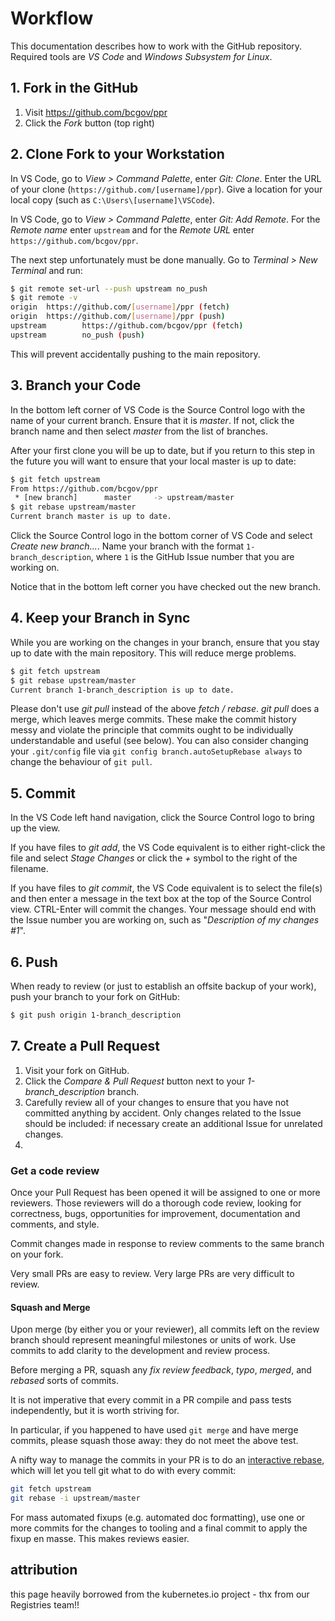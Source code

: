# Workflow

This documentation describes how to work with the GitHub repository. Required tools are _VS Code_ and _Windows Subsystem for Linux_.

## 1. Fork in the GitHub

1. Visit https://github.com/bcgov/ppr
1. Click the _Fork_ button (top right)

## 2. Clone Fork to your Workstation

In VS Code, go to _View > Command Palette_, enter _Git: Clone_. Enter the URL of your clone (`https://github.com/[username]/ppr`). Give a location for your local copy (such as `C:\Users\[username]\VSCode`).

In VS Code, go to _View > Command Palette_, enter _Git: Add Remote_. For the _Remote name_ enter `upstream` and for the _Remote URL_ enter `https://github.com/bcgov/ppr`.

The next step unfortunately must be done manually. Go to _Terminal > New Terminal_ and run:

```sh
$ git remote set-url --push upstream no_push
$ git remote -v
origin  https://github.com/[username]/ppr (fetch)
origin  https://github.com/[username]/ppr (push)
upstream        https://github.com/bcgov/ppr (fetch)
upstream        no_push (push)
```
This will prevent accidentally pushing to the main repository.

## 3. Branch your Code

In the bottom left corner of VS Code is the Source Control logo with the name of your current branch. Ensure that it is _master_. If not, click the branch name and then select _master_ from the list of branches.

After your first clone you will be up to date, but if you return to this step in the future you will want to ensure that your local master is up to date:

```sh
$ git fetch upstream
From https://github.com/bcgov/ppr
 * [new branch]      master     -> upstream/master
$ git rebase upstream/master
Current branch master is up to date.
```

Click the Source Control logo in the bottom corner of VS Code and select _Create new branch..._. Name your branch with the format `1-branch_description`, where `1` is the GitHub Issue number that you are working on.

Notice that in the bottom left corner you have checked out the new branch.

## 4. Keep your Branch in Sync

While you are working on the changes in your branch, ensure that you stay up to date with the main repository. This will reduce merge problems.

```sh
$ git fetch upstream
$ git rebase upstream/master
Current branch 1-branch_description is up to date.
```

Please don't use _git pull_ instead of the above _fetch / rebase_. _git pull_ does a merge, which leaves merge commits. These make the commit history messy and violate the principle that commits ought to be individually understandable and useful (see below). You can also consider changing your `.git/config` file via `git config branch.autoSetupRebase always` to change the behaviour of `git pull`.

## 5. Commit

In the VS Code left hand navigation, click the Source Control logo to bring up the view.

If you have files to _git add_, the VS Code equivalent is to either right-click the file and select _Stage Changes_ or click the _+_ symbol to the right of the filename.

If you have files to _git commit_, the VS Code equivalent is to select the file(s) and then enter a message in the text box at the top of the Source Control view. CTRL-Enter will commit the changes. Your message should end with the Issue number you are working on, such as "_Description of my changes #1_".

## 6. Push

When ready to review (or just to establish an offsite backup of your work), push your branch to your fork on GitHub:

```sh
$ git push origin 1-branch_description
```
## 7. Create a Pull Request

1. Visit your fork on GitHub.
1. Click the _Compare & Pull Request_ button next to your _1-branch_description_ branch.
1. Carefully review all of your changes to ensure that you have not committed anything by accident. Only changes related to the Issue should be included: if necessary create an additional Issue for unrelated changes.
1. 

### Get a code review

Once your Pull Request has been opened it will be assigned to one or more
reviewers.  Those reviewers will do a thorough code review, looking for
correctness, bugs, opportunities for improvement, documentation and comments,
and style.

Commit changes made in response to review comments to the same branch on your
fork.

Very small PRs are easy to review.  Very large PRs are very difficult to review.

#### Squash and Merge

Upon merge (by either you or your reviewer), all commits left on the review
branch should represent meaningful milestones or units of work.  Use commits to
add clarity to the development and review process.

Before merging a PR, squash any _fix review feedback_, _typo_, _merged_, and
_rebased_ sorts of commits.

It is not imperative that every commit in a PR compile and pass tests
independently, but it is worth striving for.

In particular, if you happened to have used `git merge` and have merge
commits, please squash those away: they do not meet the above test.

A nifty way to manage the commits in your PR is to do an [interactive
rebase](https://git-scm.com/book/en/v2/Git-Tools-Rewriting-History),
which will let you tell git what to do with every commit:

```sh
git fetch upstream
git rebase -i upstream/master
```

For mass automated fixups (e.g. automated doc formatting), use one or more
commits for the changes to tooling and a final commit to apply the fixup en
masse. This makes reviews easier.

## attribution
this page heavily borrowed from the kubernetes.io project - thx from our Registries team!!